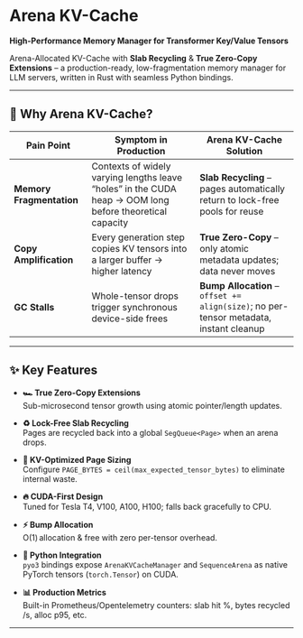 # Arena KV-Cache  
**High-Performance Memory Manager for Transformer Key/Value Tensors**

Arena-Allocated KV-Cache with **Slab Recycling** & **True Zero-Copy Extensions** – a production-ready, low-fragmentation memory manager for LLM servers, written in Rust with seamless Python bindings.

---

## 🚀 Why Arena KV-Cache?

| Pain Point | Symptom in Production | Arena KV-Cache Solution |
|------------|----------------------|-------------------------|
| **Memory Fragmentation** | Contexts of widely varying lengths leave “holes” in the CUDA heap → OOM long before theoretical capacity | **Slab Recycling** – pages automatically return to lock-free pools for reuse |
| **Copy Amplification** | Every generation step copies KV tensors into a larger buffer → higher latency | **True Zero-Copy** – only atomic metadata updates; data never moves |
| **GC Stalls** | Whole-tensor drops trigger synchronous device-side frees | **Bump Allocation** – `offset += align(size)`; no per-tensor metadata, instant cleanup |

---

## ✨ Key Features

- **🏎️ True Zero-Copy Extensions**  
  Sub-microsecond tensor growth using atomic pointer/length updates.

- **♻️ Lock-Free Slab Recycling**  
  Pages are recycled back into a global `SegQueue<Page>` when an arena drops.

- **🎯 KV-Optimized Page Sizing**  
  Configure `PAGE_BYTES = ceil(max_expected_tensor_bytes)` to eliminate internal waste.

- **🔥 CUDA-First Design**  
  Tuned for Tesla T4, V100, A100, H100; falls back gracefully to CPU.

- **⚡ Bump Allocation**  
  O(1) allocation & free with zero per-tensor overhead.

- **🐍 Python Integration**  
  `pyo3` bindings expose `ArenaKVCacheManager` and `SequenceArena` as native PyTorch
  tensors (`torch.Tensor`) on CUDA.

- **📊 Production Metrics**  
  Built-in Prometheus/Opentelemetry counters: slab hit %, bytes recycled /s, alloc p95, etc.

---
